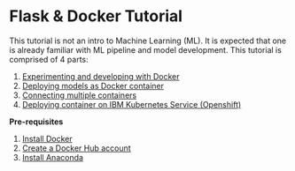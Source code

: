 <h1>Flask & Docker Tutorial</h1>

This tutorial is not an intro to Machine Learning (ML). It is expected that one is already familiar with ML pipeline and model development. This tutorial is comprised of 4 parts:
1. [Experimenting and developing with Docker](https://github.com/ssuleyma/Flask_Docker_Tutorial/blob/main/Part_One.md)
2. [Deploying models as Docker container](https://github.com/ssuleyma/Flask_Docker_Tutorial/blob/main/Part_Two.md)
3. [Connecting multiple containers]()
4. [Deploying container on IBM Kubernetes Service (Openshift)]()

<b>Pre-requisites</b>
1. [Install Docker](https://docs.docker.com/get-docker/)
2. [Create a Docker Hub account](https://hub.docker.com/)
3. [Install Anaconda](https://www.anaconda.com/products/individual)
